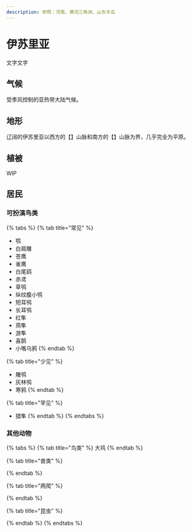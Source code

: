 ```yaml
---
description: 参照：河南、黄河三角洲、山东半岛
---
```


# 伊苏里亚

文字文字‌

## 气候 <a id="qi-hou"></a>

受季风控制的亚热带大陆气候。

## 地形 <a id="di-xing"></a>

‌辽阔的伊苏里亚以西方的【】山脉和南方的【】山脉为界，几乎完全为平原。

## 植被 <a id="zhi-bei"></a>

WIP

## 居民 <a id="ju-min"></a>

### 可扮演鸟类 <a id="ke-ban-yan-niao-lei"></a>

{% tabs %}
{% tab title="常见" %}
* 鹗
* 白肩雕
* 苍鹰
* 雀鹰
* 白尾鹞
* 赤鸢
* 草鸮
* 纵纹腹小鸮
* 短耳鸮
* 长耳鸮
* 红隼
* 燕隼
* 游隼
* 喜鹊
* 小嘴乌鸦
{% endtab %}

{% tab title="少见" %}
* 雕鸮
* 灰林鸮
* 寒鸦
{% endtab %}

{% tab title="罕见" %}
* 猎隼
{% endtab %}
{% endtabs %}

### 其他动物

{% tabs %}
{% tab title="鸟类" %}
大鸨
{% endtab %}

{% tab title="兽类" %}

{% endtab %}

{% tab title="两爬" %}

{% endtab %}

{% tab title="昆虫" %}

{% endtab %}
{% endtabs %}

